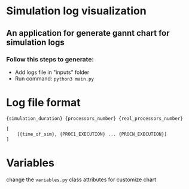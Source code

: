 # Simulation log visualization
## An application for generate gannt chart for simulation logs

### Follow this steps to generate:

* Add logs file in "inputs" folder
* Run command: `python3 main.py`

# Log file format
```
{simulation_duration} {processors_number} {real_processors_number}

[
    [{time_of_sim}, {PROC1_EXECUTION} ... {PROCN_EXECUTION}]
]
```

# Variables

change the `variables.py` class attributes for customize chart